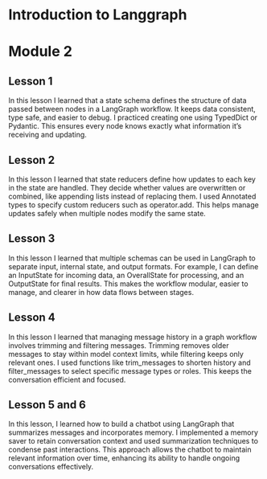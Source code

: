 # Introduction to Langgraph 
# Module 2

## Lesson 1
In this lesson I learned that a state schema defines the structure of data passed between nodes in a LangGraph workflow. It keeps data consistent, type safe, and easier to debug. I practiced creating one using TypedDict or Pydantic. This ensures every node knows exactly what information it’s receiving and updating.

## Lesson 2
In this lesson I learned that state reducers define how updates to each key in the state are handled. They decide whether values are overwritten or combined, like appending lists instead of replacing them. I used Annotated types to specify custom reducers such as operator.add. This helps manage updates safely when multiple nodes modify the same state.

## Lesson 3
In this lesson I learned that multiple schemas can be used in LangGraph to separate input, internal state, and output formats. For example, I can define an InputState for incoming data, an OverallState for processing, and an OutputState for final results. This makes the workflow modular, easier to manage, and clearer in how data flows between stages.

## Lesson 4
In this lesson I learned that managing message history in a graph workflow involves trimming and filtering messages. Trimming removes older messages to stay within model context limits, while filtering keeps only relevant ones. I used functions like trim_messages to shorten history and filter_messages to select specific message types or roles. This keeps the conversation efficient and focused.

## Lesson 5 and 6


In this lesson, I learned how to build a chatbot using LangGraph that summarizes messages and incorporates memory. I implemented a memory saver to retain conversation context and used summarization techniques to condense past interactions. This approach allows the chatbot to maintain relevant information over time, enhancing its ability to handle ongoing conversations effectively.

